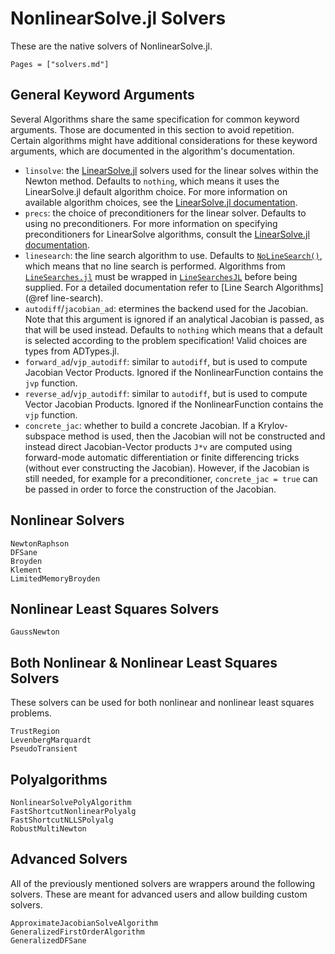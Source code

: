 # NonlinearSolve.jl Solvers

These are the native solvers of NonlinearSolve.jl.

```@index
Pages = ["solvers.md"]
```

## General Keyword Arguments

Several Algorithms share the same specification for common keyword arguments. Those are
documented in this section to avoid repetition. Certain algorithms might have additional
considerations for these keyword arguments, which are documented in the algorithm's
documentation.

  - `linsolve`: the [LinearSolve.jl](https://github.com/SciML/LinearSolve.jl) solvers used
    for the linear solves within the Newton method. Defaults to `nothing`, which means it
    uses the LinearSolve.jl default algorithm choice. For more information on available
    algorithm choices, see the
    [LinearSolve.jl documentation](https://docs.sciml.ai/LinearSolve/stable/).
  - `precs`: the choice of preconditioners for the linear solver. Defaults to using no
    preconditioners. For more information on specifying preconditioners for LinearSolve
    algorithms, consult the
    [LinearSolve.jl documentation](https://docs.sciml.ai/LinearSolve/stable/).
  - `linesearch`: the line search algorithm to use. Defaults to [`NoLineSearch()`](@ref),
    which means that no line search is performed.  Algorithms from
    [`LineSearches.jl`](https://github.com/JuliaNLSolvers/LineSearches.jl/) must be
    wrapped in [`LineSearchesJL`](@ref) before being supplied. For a detailed documentation
    refer to [Line Search Algorithms](@ref line-search).
  - `autodiff`/`jacobian_ad`: etermines the backend used for the Jacobian. Note that this
    argument is ignored if an analytical Jacobian is passed, as that will be used instead.
    Defaults to `nothing` which means that a default is selected according to the problem
    specification! Valid choices are types from ADTypes.jl.
  - `forward_ad`/`vjp_autodiff`: similar to `autodiff`, but is used to compute Jacobian
    Vector Products. Ignored if the NonlinearFunction contains the `jvp` function.
  - `reverse_ad`/`vjp_autodiff`: similar to `autodiff`, but is used to compute Vector
    Jacobian Products. Ignored if the NonlinearFunction contains the `vjp` function.
  - `concrete_jac`: whether to build a concrete Jacobian. If a Krylov-subspace method is
    used, then the Jacobian will not be constructed and instead direct Jacobian-Vector
    products `J*v` are computed using forward-mode automatic differentiation or finite
    differencing tricks (without ever constructing the Jacobian). However, if the Jacobian
    is still needed, for example for a preconditioner, `concrete_jac = true` can be passed
    in order to force the construction of the Jacobian.

## Nonlinear Solvers

```@docs
NewtonRaphson
DFSane
Broyden
Klement
LimitedMemoryBroyden
```

## Nonlinear Least Squares Solvers

```@docs
GaussNewton
```

## Both Nonlinear & Nonlinear Least Squares Solvers

These solvers can be used for both nonlinear and nonlinear least squares problems.

```@docs
TrustRegion
LevenbergMarquardt
PseudoTransient
```

## Polyalgorithms

```@docs
NonlinearSolvePolyAlgorithm
FastShortcutNonlinearPolyalg
FastShortcutNLLSPolyalg
RobustMultiNewton
```

## Advanced Solvers

All of the previously mentioned solvers are wrappers around the following solvers. These
are meant for advanced users and allow building custom solvers.

```@docs
ApproximateJacobianSolveAlgorithm
GeneralizedFirstOrderAlgorithm
GeneralizedDFSane
```
